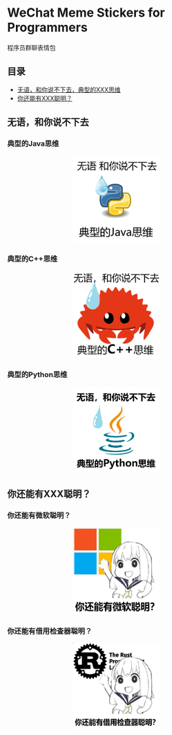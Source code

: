 # WeChat Meme Stickers for Programmers
程序员群聊表情包

## 目录
- [无语，和你说不下去，典型的XXX思维](https://github.com/anzhi0708/WXMemeStickers?tab=readme-ov-file#%E6%97%A0%E8%AF%AD%E5%92%8C%E4%BD%A0%E8%AF%B4%E4%B8%8D%E4%B8%8B%E5%8E%BB)
- [你还能有XXX聪明？](https://github.com/anzhi0708/WXMemeStickers?tab=readme-ov-file#%E4%BD%A0%E8%BF%98%E8%83%BD%E6%9C%89xxx%E8%81%AA%E6%98%8E)

## 无语，和你说不下去
### 典型的Java思维
<div align="center">
<img src="./Im_speechless_I_cant_continue_talking_with_you/javamind.png" width="200" height="200" />
</div>

### 典型的C++思维
<div align="center">
<img src="./Im_speechless_I_cant_continue_talking_with_you/cppmind.png" width="200" height="200" />
</div>

### 典型的Python思维
<div align="center">
<img src="./Im_speechless_I_cant_continue_talking_with_you/pythonmind.png" width="200" height="200" />
</div>

## 你还能有XXX聪明？
### 你还能有微软聪明？
<div align="center">
<img src="./Could_you_possibly_be_any_smarter_than_XXX/microsoft.png" width="200" height="200" />
</div>

### 你还能有借用检查器聪明？
<div align="center">
<img src="./Could_you_possibly_be_any_smarter_than_XXX/rust_borrow_checker.png" width="200" height="200" />
</div>
